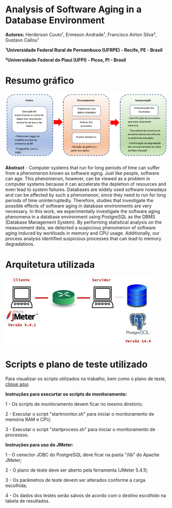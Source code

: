 # Analysis of Software Aging in a Database Environment

**Autores:** Herderson Couto¹, Ermeson Andrade¹, Francisco Airton Silva², Gustavo Callou¹

**¹Universidade Federal Rural de Pernambuco (UFRPE) - Recife, PE - Brasil**

**²Universidade Federal do Piauí (UFPI) - Picos, PI - Brasil**

# Resumo gráfico
![alt text](https://github.com/herdersoncouto/softwareagingdatabase/blob/main/Resumo.png)

**Abstract** - Computer systems that run for long periods of time can suffer from a phenomenon known as software aging. Just like people, software can age. This phenomenon, however, can be viewed as a problem in computer systems because it can accelerate the depletion of resources and even lead to system failures. Databases are widely used software nowadays and can be affected by such a phenomenon, since they need to run for long periods of time uninterruptedly. Therefore, studies that investigate the possible effects of software aging in database environments are very necessary. In this work, we experimentally investigate the software aging phenomena in a database environment using PostgreSQL as the DBMS (Database Management System). By performing statistical analysis on the measurement data, we detected a suspicious phenomenon of software aging induced by workloads in memory and CPU usage. Additionally, our process analysis identified suspicious processes that can lead to memory degradations.

# Arquitetura utilizada

![alt text](https://github.com/herdersoncouto/softwareagingdatabase/blob/main/Cliente-Servidor.JPG)

# Scripts e plano de teste utilizado

Para visualizar os scripts utilizados no trabalho, bem como o plano de teste, [clique aqui](https://www.dropbox.com/scl/fo/zgcay0ymkfjnxz7zodane/h?dl=0&rlkey=n2ozc4b4e5fim7rc3has9bpgk).

**Instruções para execurtar os scripts de monitoramento:**

1 - Os scripts de monitoramento devem ficar no mesmo diretório;

2 - Executar o script "startmonitor.sh" para iniciar o monitoramento de memória RAM e CPU;

3 - Executar o script "startprocess.sh" para iniciar o monitoramento de processos.

**Instruções para uso do JMeter:**

1 - O cenector JDBC do PostgreSQL deve ficar na pasta "/lib" do Apache JMeter;

2 - O plano de teste deve ser aberto pela ferramenta (JMeter 5.4.1); 

3 - Os parâmetros de teste devem ser alterados conforme a carga escolhida;

4 - Os dados dos testes serão salvos de acordo com o destino escolhido na tabela de resultados.
